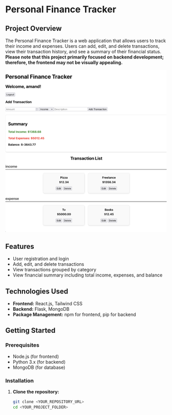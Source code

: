 # Personal Finance Tracker

## Project Overview
The Personal Finance Tracker is a web application that allows users to track their income and expenses. Users can add, edit, and delete transactions, view their transaction history, and see a summary of their financial status. **Please note that this project primarily focused on backend development; therefore, the frontend may not be visually appealing.**


![Project Screenshot](image.png)  <!-- Change the path as needed -->

## Features
- User registration and login
- Add, edit, and delete transactions
- View transactions grouped by category
- View financial summary including total income, expenses, and balance

## Technologies Used
- **Frontend:** React.js, Tailwind CSS
- **Backend:** Flask, MongoDB
- **Package Management:** npm for frontend, pip for backend

## Getting Started

### Prerequisites
- Node.js (for frontend)
- Python 3.x (for backend)
- MongoDB (for database)

### Installation

1. **Clone the repository:**
   ```bash
   git clone <YOUR_REPOSITORY_URL>
   cd <YOUR_PROJECT_FOLDER>
